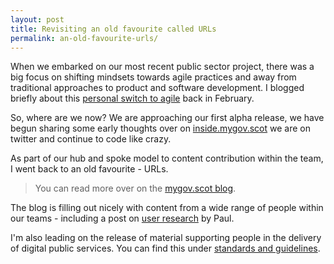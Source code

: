 ```yaml
---
layout: post
title: Revisiting an old favourite called URLs
permalink: an-old-favourite-urls/
---
```

When we embarked on our most recent public sector project, there was a big focus on shifting mindsets towards agile practices and away from traditional approaches to product and software development. I blogged briefly about this [personal switch to agile](http://calumshep.com/agile-project-management/) back in February. 

So, where are we now? We are approaching our first alpha release, we have begun sharing some early thoughts over on [inside.mygov.scot](http://inside.mygov.scot/) we are on twitter and continue to code like crazy. 

As part of our hub and spoke model to content contribution within the team, I went back to an old favourite - URLs. 

> You can read more over on the [mygov.scot blog](http://inside.mygov.scot/2014/06/25/our-thoughts-on-urls/).

The blog is filling out nicely with content from a wide range of people within our teams - including a post on [user research](http://inside.mygov.scot/2014/07/02/user-testing-in-alpha/) by Paul.

I'm also leading on the release of material supporting people in the delivery of digital public services. You can find this under [standards and guidelines](http://inside.mygov.scot/category/standards-guidelines/). 
